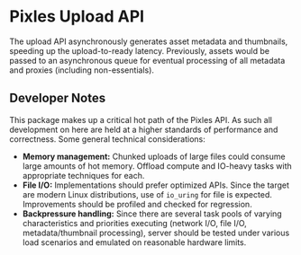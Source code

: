 # Pixles Upload API

The upload API asynchronously generates asset metadata and thumbnails, speeding up the upload-to-ready latency. Previously, assets would be passed to an asynchronous queue for eventual processing of all metadata and proxies (including non-essentials).

## Developer Notes

This package makes up a critical hot path of the Pixles API. As such all development on here are held at a higher standards of performance and correctness. Some general technical considerations:

- **Memory management:** Chunked uploads of large files could consume large amounts of hot memory. Offload compute and IO-heavy tasks with appropriate techniques for each.
- **File I/O:** Implementations should prefer optimized APIs. Since the target are modern Linux distributions, use of `io_uring` for file is expected. Improvements should be profiled and checked for regression.
- **Backpressure handling:** Since there are several task pools of varying characteristics and priorities executing (network I/O, file I/O, metadata/thumbnail processing), server should be tested under various load scenarios and emulated on reasonable hardware limits.
